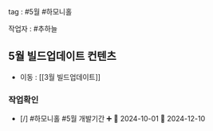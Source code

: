 
tag : #5월 #하모니홀


작업자 : #추하늘 

## 5월 빌드업데이트 컨텐츠
- 이동 : [[3월 빌드업데이트]]


### 작업확인
- [/] #하모니홀 #5월  개발기간 ➕ 🛫 2024-10-01 📅 2024-12-10

